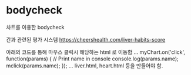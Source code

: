 # bodycheck
차트를 이용한 bodycheck

간과 관련된 평가 시스템
https://cheershealth.com/liver-habits-score

아래의 코드를 통해 마우스 클릭시 해당하는 html 로 이동함
...
    myChart.on('click', function(params) {
    // Print name in console
     console.log(params.name);
     mclick(params.name);
    }); 
    ...
liver.html, heart.html 등을 만들어야 함.
